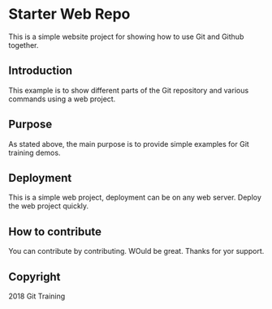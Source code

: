 # Starter Web Repo

This is a simple website project for showing how to use Git and Github together.

## Introduction

This example is to show different parts of the Git repository and various commands using a web project.

## Purpose
As stated above, the main purpose is to provide simple examples for Git training demos.

## Deployment

This is a simple web project, deployment can be on any web server. Deploy the web project quickly.

## How to contribute

You can contribute by contributing. WOuld be great. Thanks for yor support.

## Copyright

2018 Git Training